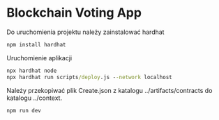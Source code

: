 # Blockchain Voting App

Do uruchomienia projektu należy zainstalować hardhat

```cmd
npm install hardhat
```
Uruchomienie aplikacji

```cmd
npx hardhat node
npx hardhat run scripts/deploy.js --network localhost
```

Należy przekopiwać plik Create.json z katalogu ../artifacts/contracts do katalogu ../context.

```cmd
npm run dev
```
